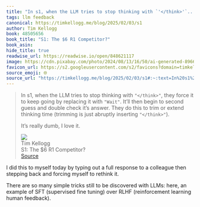 ```yaml
---
title: "In s1, when the LLM tries to stop thinking with `'</think>'`..."
tags: llm feedback
canonical: https://timkellogg.me/blog/2025/02/03/s1
author: Tim Kellogg
book: 48505656
book_title: "S1: The $6 R1 Competitor?"
book_asin: 
hide_title: true
readwise_url: https://readwise.io/open/848621117
image: https://cdn.pixabay.com/photo/2024/08/13/16/50/ai-generated-8966531_960_720.png
favicon_url: https://s2.googleusercontent.com/s2/favicons?domain=timkellogg.me
source_emoji: 🌐
source_url: "https://timkellogg.me/blog/2025/02/03/s1#:~:text=In%20s1%2C%20when,I%20love%20it."
---
```


> In s1, when the LLM tries to stop thinking with `"</think>"`, they force it to keep going by replacing it with `"Wait"`. It’ll then begin to second guess and double check it’s answer. They do this to trim or extend thinking time (trimming is just abruptly inserting `"</think>"`).
> 
> It’s really dumb, I love it.
> <div class="quoteback-footer"><div class="quoteback-avatar"><img class="mini-favicon" src="https://s2.googleusercontent.com/s2/favicons?domain=timkellogg.me"></div><div class="quoteback-metadata"><div class="metadata-inner"><span style="display:none">FROM:</span><div aria-label="Tim Kellogg" class="quoteback-author"> Tim Kellogg</div><div aria-label="S1: The $6 R1 Competitor?" class="quoteback-title"> S1: The $6 R1 Competitor?</div></div></div><div class="quoteback-backlink"><a target="_blank" aria-label="go to the full text of this quotation" rel="noopener" href="https://timkellogg.me/blog/2025/02/03/s1#:~:text=In%20s1%2C%20when,I%20love%20it." class="quoteback-arrow"> Source</a></div></div>

I did this to myself today by typing out a full response to a colleague then stepping back and forcing myself to rethink it.

There are so many simple tricks still to be discovered with LLMs: here, an example of SFT (supervised fine tuning) over RLHF (reinforcement learning human feedback).
